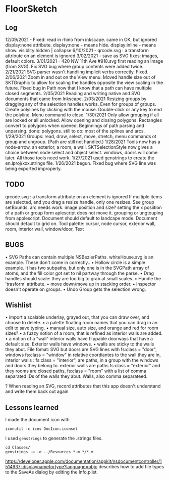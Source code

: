 #  FloorSketch

## Log
12/09/2021 - Fixed: read in rhino from inkscape. came in OK, but ignored display:none attribute.
  display:none - means hide. display:inline - means show.
  visiblity:hidden | collapse
6/10/2021 - qrcode.svg : a transform attribute on an element is ignored
3/02/2021 - save as SVG fixes: images, default colors.
3/01/2021 - 420 NW 11th Ave #918.svg first reading an image (from SVG). Fix SVG bug where group contents were added twice.
2/21/2021 SVG parser wasn't handling implicit verbs correctly. Fixed.
2/06/2021 Zoom in and out on the View menu.
Moved handle size out of SKTGraphic to allow for scaling the handles opposite the view scaling in the future.
Fixed bug in Path now that I know that a path can have multiple closed segments.
2/05/2021 Reading and writing native and SVG documents that came from Inkscape.
2/03/2021 Resizing groups by dragging any of the selection handles works. Even for groups of grpups.
Create polylines by clicking with the mouse. Double-click or any key to end the polyline. Menu command to close.
1/30/2021 Only allow grouping if all are locked or all unlocked. Allow opening and closing polygons. Rectangles convert to polygons when opened.
Beginnings of path parsing and unparsing. done: polygons. still to do: most of the splines and arcs.
1/29/2021 Groups: read, draw, select, move, stretch, menu commands ot group and ungroup.  (Path are still not handled.)
1/28/2021 Tools now has a node-arrow, an exterior, a room, a wall. 
SKTSelectionStyle now gives a choice between node select and object select.
windows, doors will come later.
All those tools need work.
1/27/2021 used genstrings to create the en.lproj/xxx.strings file.
1/26/2021 begun. FIxed bug where SVG line was being exported improperly.

## TODO
qrcode.svg : a transform attribute on an element is ignored
If multiple items are selected, and you drag a resize handle, only one resizes. See group setBounds.
arc needs work. image position and size?
setting the x posiition of a path or group form aplescript does not move it.
grouping or ungtouping from applescript.
Document should default to landcape mode.
Document should default to grid on.
Tool palette: cursor, node cursor, exterior wall, room, interior wall, window/door, Text

## BUGS
• SVG Paths can contain multiple NSBezierPaths. whiteHouse.svg is an example. These don't come in correctly..
  • Hollow circle is a simple example. It has two subpaths, but only one is in the SVGPath array of atoms, and the fill color got set to nil partway through the parse.
• Drag handles should scale: they are too big to grab at small scales.
• Handle the 'trasform' attribute.
• move down/move up in stacking order.
• inspector doesn't operate on groups.
• Undo Group gets the selection wrong.

## Wishlist

• import a scalable underlay, grayed out, that you can draw over, and choose to delete.
• a palette floating room names that you can drag in an edit to save typing.
• manual size, auto size, and orange and red for room sizes?
• a fuzzy notion of a room, that is refined as interior walls are added.
• a notion of a "wall" interior walls have flippable doorways that have a default size. Exterior walls have windows.
• walls are sticky to the walls they abut.
File fomat:
SVG but doors are SVG lines with fs:class = "door", windows fs:class = "window" in relative coordiantes to the wall they are in,  interior walls : fs:class = "interior",
 are paths, in a group with the windows and doors they belong to.
  exterior walls are paths fs:class = "exterior" and they 
  rooms are closed paths, fs:class = "room" with a list of comma separated IDs of the walls they abut.
  Walls, also comma separateed.
  
? When reading an SVG, record attributes that this app doesn't understand and write them back out again

## Lessons learned

I made the document icon with 

```
iconutil -c icns DocIcon.iconset
```

I used  `genstrings`  to generate the .strings files.

```
cd Classes/
genstrings -a -o ../Resources *.m */*.m
```

https://developer.apple.com/documentation/appkit/nsdocumentcontroller/1514937-displaynamefortype?language=objc
describes how to add file types to the SaveAs dialog by editing the Info.plist.


